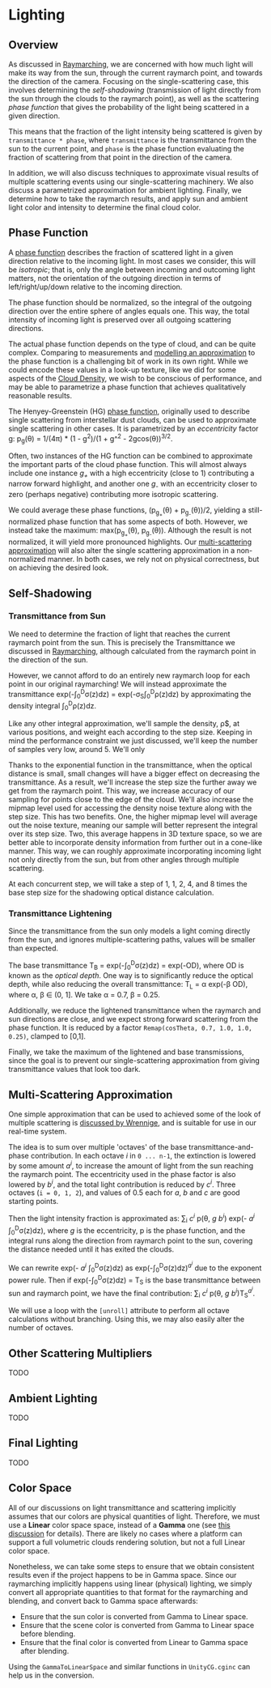 # Lighting

## Overview

As discussed in [Raymarching](Raymarching.md),
we are concerned with how much light will make its way from the sun,
through the current raymarch point, and towards the direction of the camera.
Focusing on the single-scattering case, this involves determining the
_self-shadowing_ (transmission of light directly from the sun through the
clouds to the raymarch point), as well as the scattering _phase function_
that gives the probability of the light being scattered in a given direction.

This means that the fraction of the light intensity being scattered is given by
`transmittance * phase`, where `transmittance` is the transmittance from the
sun to the current point, and `phase` is the phase function evaluating the
fraction of scattering from that point in the direction of the camera.

In addition, we will also discuss techniques to approximate visual results of
multiple scattering events using our single-scattering machinery.
We also discuss a parametrized approximation for ambient lighting.
Finally, we determine how to take the raymarch results, and apply sun and ambient
light color and intensity to determine the final cloud color.

## Phase Function

A [phase function](http://glossary.ametsoc.org/wiki/Phase_function)
describes the fraction of scattered light in a given direction relative to
the incoming light. In most cases we consider, this will be _isotropic_; that is,
only the angle between incoming and outcoming light matters, not the orientation
of the outgoing direction in terms of left/right/up/down relative to the incoming
direction.

The phase function should be normalized, so the integral of the outgoing direction
over the entire sphere of angles equals one. This way, the total intensity of
incoming light is preserved over all outgoing scattering directions.

The actual phase function depends on the type of cloud, and can be quite complex.
Comparing to measurements and
[modelling an approximation](http://www-evasion.imag.fr/Publications/2006/BNL06/)
to the phase function is a challenging bit of work in its own right.
While we could encode these values in a look-up texture, like we did for some
aspects of the [Cloud Density](../CloudDensity/CloudDensity.md), we wish to be
conscious of performance, and may be able to parametrize a phase function that
achieves qualitatively reasonable results.

The Henyey-Greenstein (HG) [phase function](https://omlc.org/classroom/ece532/class3/hg.html),
originally used to describe single scattering from interstellar dust clouds,
can be used to approximate single scattering in other cases. It is parametrized
by an _eccentricity_ factor g:
p<sub>g</sub>(&theta;) = 1/(4&pi;) * (1 - g<sup>2</sup>)/(1 + g^<sup>2</sup> - 2gcos(&theta;))<sup>3/2</sup>.

Often, two instances of the HG function can be combined to approximate the important
parts of the cloud phase function. This will almost always include one instance
_g<sub>+</sub>_ with a high eccentricity (close to 1) contributing a narrow forward highlight,
and another one _g<sub>-</sub>_ with an eccentricity closer to zero (perhaps negative)
contributing more isotropic scattering.

We could average these phase functions,
(p<sub>g<sub>+</sub></sub>(&theta;) + p<sub>g<sub>-</sub></sub>(&theta;))/2,
yielding a still-normalized phase function that has some aspects of both.
However, we instead take the maximum:
max(p<sub>g<sub>+</sub></sub>(&theta;), p<sub>g<sub>-</sub></sub>(&theta;)).
Although the result is not normalized, it will yield more pronounced highlights.
Our [multi-scattering approximation](#multi-scattering-approximation) will also
alter the single scattering approximation in a non-normalized manner. In both
cases, we rely not on physical correctness, but on achieving the desired look.

## Self-Shadowing

### Transmittance from Sun

We need to determine the fraction of light that reaches the current raymarch
point from the sun. This is precisely the Transmittance we discussed in
[Raymarching](Raymarching.md), although calculated from the raymarch point
in the direction of the sun.

However, we cannot afford to do an entirely new raymarch loop for each
point in our original raymarching! We will instead approximate the transmittance
exp(-&int;<sub>0</sub><sup>D</sup>&sigma;(z)dz) =
exp(-&sigma;<sub>S</sub>&int;<sub>0</sub><sup>D</sup>&rho;(z)dz)
by approximating the density integral &int;<sub>0</sub><sup>D</sup>&rho;(z)dz.

Like any other integral approximation, we'll sample the density, &rho;$, at
various positions, and weight each according to the step size. Keeping in mind
the performance constraint we just discussed, we'll keep the number of samples
very low, around 5. We'll only

Thanks to the exponential function in the transmittance, when the optical
distance is small, small changes will have a bigger effect on decreasing the
transmittance.
As a result, we'll increase the step size the further away we get from the
raymarch point. This way, we increase accuracy of our sampling for points close
to the edge of the cloud. We'll also increase the mipmap level used for
accessing the density noise texture along with the step size. This has two
benefits. One, the higher mipmap level will average out the noise texture,
meaning our sample will better represent the integral over its step size. Two,
this average happens in 3D texture space, so we are better able to incorporate
density information from further out in a cone-like manner. This way, we can
roughly approximate incorporating incoming light not only directly from the sun,
but from other angles through multiple scattering.

At each concurrent step, we will take a step of 1, 1, 2, 4, and 8 times the
base step size for the shadowing optical distance calculation.

### Transmittance Lightening

Since the transmittance from the sun only models a light coming directly from
the sun, and ignores multiple-scattering paths, values will be smaller than expected.

The base transmittance T<sub>B</sub> = exp(-&int;<sub>0</sub><sup>D</sup>&sigma;(z)dz)
= exp(-OD), where OD is known as the _optical depth_.
One way is to significantly reduce the optical depth, while also reducing the
overall transmittance:
T<sub>L</sub> = &alpha; exp(-&beta; OD), where &alpha;, &beta; &in; (0, 1].
We take &alpha; = 0.7, &beta; = 0.25.

Additionally, we reduce the lightened transmittance when the raymarch and sun
directions are close, and we expect strong forward scattering from the phase
function.
It is reduced by a factor `Remap(cosTheta, 0.7, 1.0, 1.0, 0.25)`, clamped to [0,1].

Finally, we take the maximum of the lightened and base transmissions, since the
goal is to prevent our single-scattering approximation from giving transmittance
values that look too dark.

## Multi-Scattering Approximation

One simple approximation that can be used to achieved some of the look of
multiple scattering is [discussed by Wrennige](http://magnuswrenninge.com/publications/attachment/wrenninge-ozthegreatandvolumetric),
and is suitable for use in our real-time system.

The idea is to sum over multiple 'octaves' of the base
transmittance-and-phase contribution. In each octave _i_ in `0 ... n-1`,
the extinction is lowered by some amount _a_<sup>_i_</sup>, to increase the
amount of light from the sun reaching the raymarch point. The eccentricity
used in the phase factor is also lowered by _b_<sup>_i_</sup>, and the
total light contribution is reduced by _c_<sup>_i_</sup>.
Three octaves (`i = 0, 1, 2`), and values of 0.5 each for _a_, _b_ and _c_ are
good starting points.

Then the light intensity fraction is approximated as:
&Sum;<sub>i</sub> _c_<sup>_i_</sup> p(&theta;, _g_ _b_<sup>_i_</sup>)
exp(- _a_<sup>_i_</sup> &int;<sub>0</sub><sup>D</sup>&sigma;(z)dz),
where _g_ is the eccentricity, p is the phase function, and the integral runs
along the direction from raymarch point to the sun, covering the distance needed
until it has exited the clouds.

We can rewrite
exp(- _a_<sup>_i_</sup> &int;<sub>0</sub><sup>D</sup>&sigma;(z)dz)
as exp(-&int;<sub>0</sub><sup>D</sup>&sigma;(z)dz)<sup>_a_<sup>_i_</sup></sup>
due to the exponent power rule. Then if exp(-&int;<sub>0</sub><sup>D</sup>&sigma;(z)dz)
= T<sub>S</sub> is the base transmittance between sun and raymarch point, we have
the final contribution:
&Sum;<sub>i</sub> _c_<sup>_i_</sup>
p(&theta;, _g_ _b_<sup>_i_</sup>)T<sub>S</sub><sup>_a_<sup>_i_</sup></sup>.

We will use a loop with the `[unroll]` attribute to perform all octave
calculations without branching. Using this, we may also easily alter the
number of octaves.

## Other Scattering Multipliers

TODO

## Ambient Lighting

TODO

## Final Lighting

TODO

## Color Space

All of our discussions on light transmittance and scattering implicitly assumes
that our colors are physical quantities of light. Therefore, we must use a
__Linear__ color space space, instead of a __Gamma__ one (see
[this discussion](https://docs.unity3d.com/Manual/LinearRendering-LinearOrGammaWorkflow.html)
for details).
There are likely no cases where a platform can support a full volumetric clouds
rendering solution, but not a full Linear color space.

Nonetheless, we can take some steps to ensure that we obtain consistent results
even if the project happens to be in Gamma space. Since our raymarching implicitly
happens using linear (physical) lighting, we simply convert all appropriate
quantities to that format for the raymarching and blending, and convert back
to Gamma space afterwards:

* Ensure that the sun color is converted from Gamma to Linear space.
* Ensure that the scene color is converted from Gamma to Linear space
before blending.
* Ensure that the final color is converted from Linear to Gamma space
after blending.

Using the `GammaToLinearSpace` and similar functions in `UnityCG.cginc`
can help us in the conversion.
